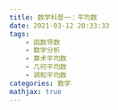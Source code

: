 ```yaml
---
title: 数学科普一：平均数
date: 2021-03-12 20:33:33
tags:
    - 函数导数
    - 数学分析
    - 算术平均数
    - 几何平均数
    - 调和平均数
categories: 数学
mathjax: true
---
```

